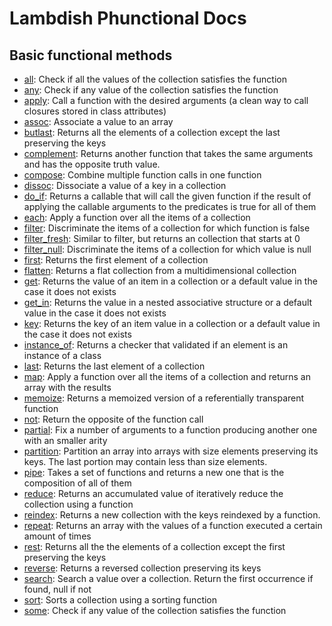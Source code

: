 # Lambdish Phunctional Docs

## Basic functional methods

 * [all](functions/all.md): Check if all the values of the collection satisfies the function
 * [any](functions/any.md): Check if any value of the collection satisfies the function
 * [apply](functions/apply.md): Call a function with the desired arguments (a clean way to call closures stored in class attributes)
 * [assoc](functions/assoc.md): Associate a value to an array
 * [butlast](functions/butlast.md):  Returns all the elements of a collection except the last preserving the keys
 * [complement](functions/complement.md): Returns another function that takes the same arguments and has the opposite truth value.
 * [compose](functions/compose.md): Combine multiple function calls in one function
 * [dissoc](functions/dissoc.md): Dissociate a value of a key in a collection
 * [do_if](functions/do_if.md): Returns a callable that will call the given function if the result of applying the callable arguments to the predicates is true for all of them
 * [each](functions/each.md): Apply a function over all the items of a collection
 * [filter](functions/filter.md): Discriminate the items of a collection for which function is false
 * [filter_fresh](functions/filter_fresh.md): Similar to filter, but returns an collection that starts at 0
 * [filter_null](functions/filter_null.md): Discriminate the items of a collection for which value is null
 * [first](functions/first.md): Returns the first element of a collection
 * [flatten](functions/flatten.md): Returns a flat collection from a multidimensional collection
 * [get](functions/get.md): Returns the value of an item in a collection or a default value in the case it does not exists
 * [get_in](functions/get_in.md): Returns the value in a nested associative structure or a default value in the case it does not exists
 * [key](functions/key.md): Returns the key of an item value in a collection or a default value in the case it does not exists
 * [instance_of](functions/instance_of.md): Returns a checker that validated if an element is an instance of a class
 * [last](functions/last.md): Returns the last element of a collection
 * [map](functions/map.md): Apply a function over all the items of a collection and returns an array with the results
 * [memoize](functions/memoize.md): Returns a memoized version of a referentially transparent function
 * [not](functions/not.md): Return the opposite of the function call
 * [partial](functions/partial.md): Fix a number of arguments to a function producing another one with an smaller arity
 * [partition](functions/partition.md): Partition an array into arrays with size elements preserving its keys. The last portion may contain less than size elements.
 * [pipe](functions/pipe.md): Takes a set of functions and returns a new one that is the composition of all of them
 * [reduce](functions/reduce.md): Returns an accumulated value of iteratively reduce the collection using a function
 * [reindex](functions/reindex.md): Returns a new collection with the keys reindexed by a function.
 * [repeat](functions/repeat.md): Returns an array with the values of a function executed a certain amount of times
 * [rest](functions/rest.md): Returns all the the elements of a collection except the first preserving the keys
 * [reverse](functions/reverse.md): Returns a reversed collection preserving its keys
 * [search](functions/search.md): Search a value over a collection. Return the first occurrence if found, null if not
 * [sort](functions/sort.md): Sorts a collection using a sorting function
 * [some](functions/some.md): Check if any value of the collection satisfies the function
